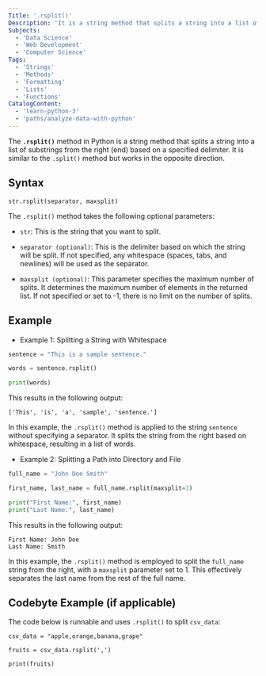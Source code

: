 ```yaml
---
Title: '.rsplit()' 
Description: 'It is a string method that splits a string into a list of substrings from the right (end) based on a specified delimiter.'
Subjects: 
  - 'Data Science'
  - 'Web Development'
  - 'Computer Science'
Tags: 
  - 'Strings'
  - 'Methods'
  - 'Formatting'
  - 'Lists'
  - 'Functions'
CatalogContent:
  - 'learn-python-3'
  - 'paths/analyze-data-with-python'
---
```


The **`.rsplit()`** method in Python is a string method that splits a string into a list of substrings from the right (end) based on a specified delimiter. It is similar to the `.split()` method but works in the opposite direction.

## Syntax

```pseudo
str.rsplit(separator, maxsplit)
```

The `.rsplit()` method takes the following optional parameters:

- `str`: This is the string that you want to split.

- `separator (optional)`: This is the delimiter based on which the string will be split. If not specified, any whitespace (spaces, tabs, and newlines) will be used as the separator.

- `maxsplit (optional)`: This parameter specifies the maximum number of splits. It determines the maximum number of elements in the returned list. If not specified or set to -1, there is no limit on the number of splits.

## Example

- Example 1: Splitting a String with Whitespace

```py
sentence = "This is a sample sentence."

words = sentence.rsplit()

print(words)
```

This results in the following output:

```shell
['This', 'is', 'a', 'sample', 'sentence.']
```

In this example, the `.rsplit()` method is applied to the string `sentence` without specifying a separator. It splits the string from the right based on whitespace, resulting in a list of words.

- Example 2: Splitting a Path into Directory and File

```py
full_name = "John Doe Smith"

first_name, last_name = full_name.rsplit(maxsplit=1)

print("First Name:", first_name)
print("Last Name:", last_name)
```

This results in the following output:

```shell
First Name: John Doe
Last Name: Smith
```

In this example, the `.rsplit()` method is employed to split the `full_name` string from the right, with a `maxsplit` parameter set to 1. This effectively separates the last name from the rest of the full name.

## Codebyte Example (if applicable)

The code below is runnable and uses `.rsplit()` to split `csv_data`:

```codebyte/python
csv_data = "apple,orange,banana,grape"

fruits = csv_data.rsplit(',')

print(fruits)
```
